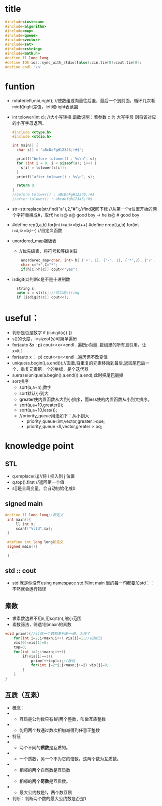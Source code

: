 # title
```c++
#include<iostream>
#include<algorithm>
#include<map>
#include<queue>
#include<vector>
#include<set>
#include<cstring>
#include<math.h>
#define ll long long
#define IOS ios::sync_with_stdio(false);cin.tie(0);cout.tie(0);
#define endl '\n'
```
# funtion
* rotate(left,mid,right);
  //使数组或向量往后退，最后一个到前面，循环几次看mid和right差值，left和right表范围
* int tolower(int c);
  //大小写转换.函数说明：若参数 c 为 大写字母 则将该对应的小写字母返回。
  ```c++
  #include <ctype.h>
  #include <stdio.h>
  
  int main() {
    char s[] = "aBcDeFgH12345;!#$";
  
    printf("before tolower() : %s\n", s);
    for (int i = 0; i < sizeof(s); i++) {
      s[i] = tolower(s[i]);
    }
    printf("after tolower() : %s\n", s);
  
    return 0;
  }
  //before tolower() : aBcDeFgH12345;!#$
  //after tolower() : abcdefgh12345;!#$
  ```
* str=str.replace(str.find("a"),2,"#");//find返回下标
  //从第一个a位置开始的两个字符替换成#，取代 he is@ a@ good boy -> he is@ # good boy

* #define rep(i,a,b) for(int i=a;i<=b;i++)
    #define nrep(i,a,b) for(int i=a;i>=b;i--)
    //自定义函数

* unordered_map捆版表
  * //优先级表，将符号和等级关联
  ```c++
      unordered_map<char, int> h{ {'+', 1}, {'-', 1}, {'*',2}, {'/', 2} };
      char c="+",C="*";
      if(h[C]>h[c]) cout<<"yes"；
  ```

* isdigit(c)判断c是不是十进制数
  ```c++
    string s;
    auto c = str[i];//可以是string
    if (isdigit(c)) cout<<1;
  ``` 

# useful：
* 判断是否是数字 if (isdigit(x)) {}
* s[]的长度，i<sizeof(s)可简单遍历
* for(auto &x : p) cout<<x<<endl ..遍历p向量..数组里的所有且引用，让x=it；
* for(auto x ： p) cout<<x<<endl ..遍历但不改变值
* unique(a.begin(),a.end());//去重,将重复的元素移动到最后,返回尾巴后一个，重复元素第一个的坐标，是个迭代器
* a.erase(unique(a.begin(),a.end()),a.end);此时把尾巴删掉
* sort排序
  * sort(a,a+n);数字
  * sort默认小到大
  * greater使内置函数从大到小排序，而less使的内置函数从小到大排序。
  * sort(a,a+10,greater());
  * sort(a,a+10,less()); 
  * //priority_queue用法如下：从小到大
    * priority_queue<int,vector,greater >que;
    * priority_queue <ll,vector<ll>,greater<ll> > pq; 

# knowledge point
## STL
* q.emplace(i,j)//将 i 插入到 j 位置
* q.top().first //返回第一个值
* s[]是全局变量，会自动初始化成0


## signed main
 ```c++
#define ll long long//新定义
  int main(){
      ll int x;
      scanf("%lld",&x);
  }
  
  #define int long long新定义
  signed main(){
    ...
  }
  ```
## std :: cout
* std 就是你没有using namespace std;时int main 里的每一句都要加std：：不然就会运行错误
## 素数
* 求素数边界不用n,用sqrt(n),缩小范围
* 素数筛法，筛选1到maxn的素数
```c++
void prim(){//if每一个数都要判断一遍，太慢了
    for(int i=2;i<maxn;i++) vis[i]=1;//初始化1
    vis[0]=vis[1]=0;
    top=0;
    for(int i=2;i<maxn;i++){
        if(vis[i]==1){
            prime[++top]=i;//数组
            for(int j=2*i;j<maxn;j+=i) vis[j]=0;
        }
    }
}
```
## 互质（互素）
* 概念：
* * 互质是公约数只有1的两个整数，叫做互质整数
* * 能用两个数通过数次相加减得到任意正整数
* 特征
* * 两个不同的**质数**是互质的。
* * 一个质数，另一个不为它的倍数，这两个数为互质数。
* * 相邻的两个自然数是互质数
* * 相邻的两个**奇数**是互质数。
* * 最大公约数是1，两个数互质
* 判断：判断两个数的最大公约数是否是1